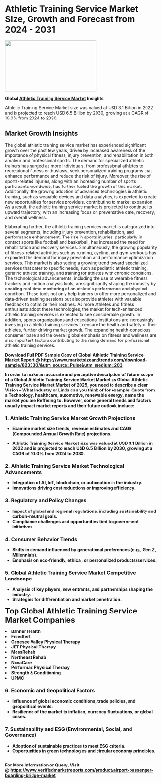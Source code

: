 <H1>Athletic Training Service Market Size, Growth and Forecast from 2024 - 2031</H1><img class="aligncenter size-medium wp-image-584254" src="https://thirdeyenews.in/wp-content/uploads/2024/09/Global-Market-Research-300x168.jpeg" alt="" width="300" height="168" /><p><strong>Global&nbsp;<a href="https://www.marketsizeandtrends.com/download-sample/823330/&amp;utm_source=Pulse&amp;utm_medium=203">Athletic Training Service Market</a> Insights</strong></p><p>Athletic Training Service Market size was valued at USD 3.1 Billion in 2022 and is projected to reach USD 6.5 Billion by 2030, growing at a CAGR of 10.0% from 2024 to 2030.</p><p><h2>Market Growth Insights</h2> <p>The global athletic training service market has experienced significant growth over the past few years, driven by increased awareness of the importance of physical fitness, injury prevention, and rehabilitation in both amateur and professional sports. The demand for specialized athletic trainers has surged as more individuals, from professional athletes to recreational fitness enthusiasts, seek personalized training programs that enhance performance and reduce the risk of injury. Moreover, the rise of sports-related injuries, along with an increasing number of sports participants worldwide, has further fueled the growth of this market. Additionally, the growing adoption of advanced technologies in athletic training, such as wearable devices and data analytics, is expected to create new opportunities for service providers, contributing to market expansion. As a result, the athletic training service market is projected to continue its upward trajectory, with an increasing focus on preventative care, recovery, and overall wellness. <strong><a href="#"></a></strong></p> <p>Elaborating further, the athletic training services market is categorized into several segments, including injury prevention, rehabilitation, and performance enhancement. The rise in sports injuries, particularly in contact sports like football and basketball, has increased the need for rehabilitation and recovery services. Simultaneously, the growing popularity of fitness-related activities such as running, cycling, and gym workouts has expanded the demand for injury prevention and performance optimization services. This market is also seeing a growing trend toward specialized services that cater to specific needs, such as pediatric athletic training, geriatric athletic training, and training for athletes with chronic conditions. The technological advancements, including the use of wearable fitness trackers and motion analysis tools, are significantly shaping the industry by enabling real-time monitoring of an athlete's performance and physical condition. These tools not only help trainers to offer more personalized and data-driven training sessions but also provide athletes with valuable feedback to optimize their routines. As more athletes and fitness enthusiasts adopt these technologies, the market for tech-enhanced athletic training services is expected to see considerable growth. In addition, sports organizations and educational institutions are increasingly investing in athletic training services to ensure the health and safety of their athletes, further driving market growth. The expanding health-conscious consumer base and the overall global emphasis on fitness and wellness are also important factors contributing to the rising demand for professional athletic training services. <strong><a href="#"></p><p><span class=""><strong>Download Full PDF Sample Copy of Global Athletic Training Service Market Report</strong> @ <a href="https://www.marketsizeandtrends.com/download-sample/823330/&amp;utm_source=Pulse&amp;utm_medium=203" target="_blank">https://www.marketsizeandtrends.com/download-sample/823330/&amp;utm_source=Pulse&amp;utm_medium=203</a></span></p><p>In order to make an accurate and perceptive description of future scope of a Global&nbsp;Athletic Training Service Market Market as Global&nbsp;Athletic Training Service Market Market of 2025, you need to describe a clear Vision &ndash; What Industry or Linda can you think of for example: Quote from a Technology, healthcare, automotive, renewable energy, name the market you are Reffering to. However, some general trends and factors usually impact market reports and their future outlook include:</p><h3>1.&nbsp;<strong>Athletic Training Service Market Growth Projections</strong></h3><ul><li>Examine market size trends, revenue estimates and CAGR (Compounded Annual Growth Rate) projections.</li><li><p>Athletic Training Service Market size was valued at USD 3.1 Billion in 2022 and is projected to reach USD 6.5 Billion by 2030, growing at a CAGR of 10.0% from 2024 to 2030.</p></li></ul><h3>2.&nbsp;<strong>Athletic Training Service Market Technological Advancements</strong></h3><ul><li>Integration of AI, IoT, blockchain, or automation in the industry.</li><li>Innovations driving cost reductions or improving efficiency.</li></ul><h3>3.&nbsp;<strong>Regulatory and Policy Changes</strong></h3><ul><li>Impact of global and regional regulations, including sustainability and carbon-neutral goals.</li><li>Compliance challenges and opportunities tied to government initiatives.</li></ul><h3>4.&nbsp;<strong>Consumer Behavior Trends</strong></h3><ul><li>Shifts in demand influenced by generational preferences (e.g., Gen Z, Millennials).</li><li>Emphasis on eco-friendly, ethical, or personalized products/services.</li></ul><h3>5.&nbsp;<strong>Global Athletic Training Service Market Competitive Landscape</strong></h3><ul><li>Analysis of key players, new entrants, and partnerships shaping the industry.</li><li>Strategies for differentiation and market penetration.</li></ul><p data-pm-slice="1 1 []"><span style="color: inherit; font-family: inherit; font-size: 25px;">Top Global Athletic Training Service Market Companies</span></p><div class="" data-test-id=""><p><li>Banner Health</li><li> Froedtert</li><li> Genesee Valley Physical Therapy</li><li> JET Physical Therapy</li><li> MossRehab</li><li> Northeast Rehab</li><li> NovaCare</li><li> Performax Physical Therapy</li><li> Strength & Conditioning</li><li> UPMC</li></p></div><h3>6.&nbsp;<strong>Economic and Geopolitical Factors</strong></h3><ul><li>Influence of global economic conditions, trade policies, and geopolitical events.</li><li>Resilience of the market to inflation, currency fluctuations, or global crises.</li></ul><h3>7.&nbsp;<strong>Sustainability and ESG (Environmental, Social, and Governance)</strong></h3><ul><li>Adoption of sustainable practices to meet ESG criteria.</li><li>Opportunities in green technologies and circular economy principles.</li></ul><h2><strong style="font-size: 14px;">For More Information or Query, Visit @&nbsp;</strong><a style="background-color: #ffffff; font-size: 14px;" href="https://www.marketsizeandtrends.com/report/athletic-training-service-market/" target="_blank">https://www.verifiedmarketreports.com/product/airport-passenger-boarding-bridge-market</a></h2>
